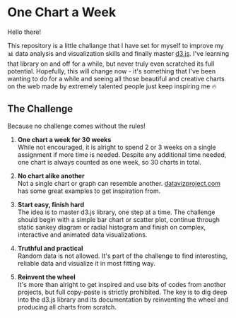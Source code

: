 # One Chart a Week

Hello there!


This repository is a little challange that I have set for myself to improve my &#128202; data analysis and visualization skills 
and finally master [d3.js](https://github.com/d3/d3). I've learning that library on and off for a while, but never truly even scratched
its full potential. Hopefully, this will change now - it's something that I've been wanting to do for a while and seeing all those 
beautiful and creative charts on the web made by extremely talented people just keep inspiring me &#128293;

## The Challenge 

Because no challenge comes without the rules!

1. **One chart a week for 30 weeks**
<br>While not encouraged, it is alright to spend 2 or 3 weeks on a single assignment if more time is needed. 
Despite any additional time needed, one chart is always counted as one week, so 30 charts in total.

2. **No chart alike another**
<br>Not a single chart or graph can resemble another. [datavizproject.com](https://datavizproject.com/) has some great examples 
to get inspiration from.

3. **Start easy, finish hard**
<br>The idea is to master d3.js library, one step at a time. The challenge should begin with a simple bar chart or scatter plot,
continue through static sankey diagram or radial histogram and finish on complex, interactive and animated data visualizations.

4. **Truthful and practical**
<br>Random data is not allowed. It's part of the challenge to find interesting, reliable data and visualize it in most fitting way.

5. **Reinvent the wheel**
<br>It's more than alright to get inspired and use bits of codes from another projects, but full copy-paste is strictly prohibited.
The key is to dig deep into the d3.js library and its documentation by reinventing the wheel and producing all charts from scratch.
